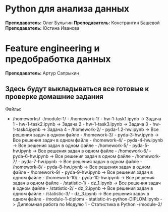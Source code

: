 # Python для анализа данных
**Преподаватель:** Олег Булыгин
**Преподаватель:** Констрантин Башевой
**Преподаватель:** Юстина Иванова

# Feature engineering и предобработка данных
**Преподаватель:** Артур Сапрыкин


## Здесь будут выкладываться все готовые к проверке домашние задания


Файлы:
 - /homeworks/
  -/module-1/
	   - /homework-1/
		 - hw-1-task1.ipynb -> Задача 1
		 - hw-1-task2.ipynb -> Задача 2
		 - hw-1-task3.ipynb -> Задача 3
		 - hw-1-task4.ipynb -> Задача 4
	   - /homework-2/
		 - pyda-1.2-hw.ipynb -> Все решения задач в одном файле
	   - /homework-3/
		 - pyda-3-hw.ipynb -> Все решения задач в одном файле
	   - /homework-4/
		 - pyda-4-hw.ipynb -> Все решения задач в одном файле
	   - /homework-5/
		 - pyda-5-hw.ipynb -> Все решения задач в одном файле
	   - /homework-6/
		 - pyda-6-hw.ipynb -> Все решения задач в одном файле
	   - /homework-7/
		 - pyda-7-hw.ipynb -> Все решения задач в одном файле
	   - /homework-8/
		 - pyda-8-hw.ipynb -> Все решения задач в одном файле
	   - /homework-9/
		 - pyda-9-hw.ipynb -> Все решения задач в одном файле
	   - /homework-10/
		 - pyda-10-hw.ipynb -> Все решения задач в одном файле
	   - /statistic-1/
		 - dz_1.ipynb -> Все решения задач в одном файле
	   - /statistic-2/
		 - dz_2.ipynb -> Все решения задач в одном файле
	   - /statistic-3/
		 - dz_3.ipynb -> Все решения задач в одном файле
	   - /module-1-diplom/
		 - statistic-in-python-DIPLOM.ipynb -> Дипломная работа по Модулю 1 - Статистика в Python
	-/module-2/